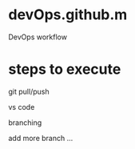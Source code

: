 # devOps.github.m
DevOps workflow

# steps to execute

git pull/push

vs code

branching

add more branch
...
